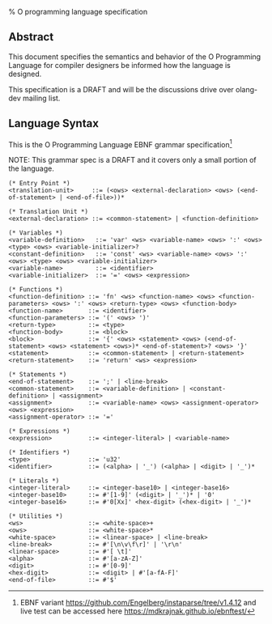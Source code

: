 % O programming language specification

Abstract
--------

This document specifies the semantics and behavior of the O Programming
Language for compiler designers be informed how the language is designed.

This specification is a DRAFT and will be the discussions drive over olang-dev
mailing list.

Language Syntax
---------------

This is the O Programming Language EBNF grammar specification[^1]

[^1]: EBNF variant https://github.com/Engelberg/instaparse/tree/v1.4.12 and live
      test can be accessed here https://mdkrajnak.github.io/ebnftest/

NOTE: This grammar spec is a DRAFT and it covers only a small portion of the
language.

```
(* Entry Point *)
<translation-unit>     ::= (<ows> <external-declaration> <ows> (<end-of-statement> | <end-of-file>))*

(* Translation Unit *)
<external-declaration> ::= <common-statement> | <function-definition>

(* Variables *)
<variable-definition>   ::= 'var' <ws> <variable-name> <ows> ':' <ows> <type> <ows> <variable-initializer>?
<constant-definition>   ::= 'const' <ws> <variable-name> <ows> ':' <ows> <type> <ows> <variable-initializer>
<variable-name>         ::= <identifier>
<variable-initializer>  ::= '=' <ows> <expression>

(* Functions *)
<function-definition> ::= 'fn' <ws> <function-name> <ows> <function-parameters> <ows> ':' <ows> <return-type> <ows> <function-body>
<function-name>       ::= <identifier>
<function-parameters> ::= '(' <ows> ')'
<return-type>         ::= <type>
<function-body>       ::= <block>
<block>               ::= '{' <ows> <statement> <ows> (<end-of-statement> <ows> <statement> <ows>)* <end-of-statement>? <ows> '}'
<statement>           ::= <common-statement> | <return-statement>
<return-statement>    ::= 'return' <ws> <expression>

(* Statements *)
<end-of-statement>    ::= ';' | <line-break>
<common-statement>    ::= <variable-definition> | <constant-definition> | <assignment>
<assignment>          ::= <variable-name> <ows> <assignment-operator> <ows> <expression>
<assignment-operator> ::= '='

(* Expressions *)
<expression>          ::= <integer-literal> | <variable-name>

(* Identifiers *)
<type>                ::= 'u32'
<identifier>          ::= (<alpha> | '_') (<alpha> | <digit> | '_')*

(* Literals *)
<integer-literal>     ::= <integer-base10> | <integer-base16>
<integer-base10>      ::= #'[1-9]' (<digit> | '_')* | '0'
<integer-base16>      ::= #'0[Xx]' <hex-digit> (<hex-digit> | '_')*

(* Utilities *)
<ws>                  ::= <white-space>+
<ows>                 ::= <white-space>*
<white-space>         ::= <linear-space> | <line-break>
<line-break>          ::= #'[\n\v\f\r]' | '\r\n'
<linear-space>        ::= #'[ \t]'
<alpha>               ::= #'[a-zA-Z]'
<digit>               ::= #'[0-9]'
<hex-digit>           ::= <digit> | #'[a-fA-F]'
<end-of-file>         ::= #'$'
```
